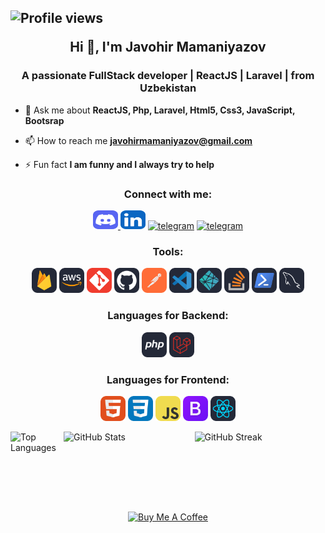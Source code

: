 <div align="center">
   <h2><p align="start">
    <img src="https://komarev.com/ghpvc/?username=javohirmamaniyazov&label=Profile%20views&color=0e75b6&style=flat" alt="Profile views">
</p>Hi 👋, I'm Javohir Mamaniyazov</h1>
    <h3>A passionate FullStack developer | ReactJS | Laravel | from Uzbekistan</h3>
</div>

- 💬 Ask me about **ReactJS, Php, Laravel, Html5, Css3, JavaScript, Bootsrap**

- 📫 How to reach me **javohirmamaniyazov@gmail.com**

- ⚡ Fun fact **I am funny and I always try to help**



<div align="center">
    <h3>Connect with me:</h3>
    <a href="https://discord.gg/javohir#2653" target="_blank" rel="noopener noreferrer">
        <img src="https://github.com/tandpfun/skill-icons/blob/main/icons/Discord.svg" alt="Discord"                     height="30" width="40">
    </a>
   <a href="https://linkedin.com/in/https://www.linkedin.com/in/javohir-mamaniyazov-a12669269/" target="_blank" rel="noopener noreferrer">
      <img src="https://github.com/tandpfun/skill-icons/blob/main/icons/LinkedIn.svg" alt="linkedn"                height="30" width="40" /></a>
   <a href="https://web.telegram.org/k/#@Javohir1706" target="_blank" rel="noopener noreferrer">
      <img src="https://upload.wikimedia.org/wikipedia/commons/thumb/8/83/Telegram_2019_Logo.svg/800px-Telegram_2019_Logo.svg.png" alt="telegram" height="30"               width="30" /></a>
   <a href="mailto: javohirmamaniyazov@gmail.com" target="_blank" rel="noopener noreferrer">
      <img src="https://cdn4.iconfinder.com/data/icons/social-media-logos-6/512/112-gmail_email_mail-512.png" alt="telegram" height="30" width="30" /></a>
</div>

<h3 align="center">Tools:</h3>
<p align="center">
    <img src="https://github.com/tandpfun/skill-icons/blob/main/icons/Firebase-Dark.svg" alt="Firebase" height="40" width="40">
   <img src="https://github.com/tandpfun/skill-icons/blob/main/icons/AWS-Dark.svg" alt="AWS Amplify" height="40" width="40">
    <img src="https://github.com/tandpfun/skill-icons/blob/main/icons/Git.svg" alt="Git" height="40" width="40">
    <img src="https://github.com/tandpfun/skill-icons/blob/main/icons/Github-Dark.svg" alt="Git" height="40" width="40">
    <img src="https://github.com/tandpfun/skill-icons/blob/main/icons/Postman.svg" alt="Git" height="40" width="40">
    <img src="https://github.com/tandpfun/skill-icons/blob/main/icons/VSCode-Dark.svg" alt="Git" height="40" width="40">
    <img src="https://github.com/tandpfun/skill-icons/blob/main/icons/Netlify-Dark.svg" alt="Git" height="40" width="40">
    <img src="https://github.com/tandpfun/skill-icons/blob/main/icons/StackOverflow-Dark.svg" alt="Git" height="40" width="40">
    <img src="https://github.com/tandpfun/skill-icons/blob/main/icons/Powershell-Dark.svg" alt="Git" height="40" width="40">
    <img src="https://github.com/tandpfun/skill-icons/blob/main/icons/MySQL-Dark.svg" alt="MySQL" height="40" width="40">
   
</p>
<h3 align="center">Languages for Backend:</h3>
<p align="center">
   <img src="https://github.com/tandpfun/skill-icons/blob/main/icons/PHP-Dark.svg" alt="PHP" height="40" width="40">
   <img src="https://github.com/tandpfun/skill-icons/blob/main/icons/Laravel-Dark.svg" alt="Laravel" height="40" width="40">
</p>

<h3 align="center">Languages for Frontend:</h3>
<p align="center">
   <img src="https://github.com/tandpfun/skill-icons/blob/main/icons/HTML.svg" alt="HTML5" height="40" width="40">
   <img src="https://github.com/tandpfun/skill-icons/blob/main/icons/CSS.svg" alt="CSS3" height="40" width="40">
   <img src="https://github.com/tandpfun/skill-icons/blob/main/icons/JavaScript.svg" alt="JavaScript" height="40" width="40">
   <img src="https://github.com/tandpfun/skill-icons/blob/main/icons/Bootstrap.svg" alt="Bootstrap" height="40" width="40">
   <img src="https://github.com/tandpfun/skill-icons/blob/main/icons/React-Dark.svg" alt="React" height="40" width="40">
</p>

<div align="start" style="display: flex;">
    <img src="https://github-readme-stats.vercel.app/api/top-langs?username=javohirmamaniyazov&show_icons=true&locale=en&layout=compact" alt="Top Languages" style="max-width:260px; height: 123px; margin: 0;">
    <img src="https://github-readme-stats.vercel.app/api?username=javohirmamaniyazov&show_icons=true&locale=en" alt="GitHub Stats" style="width: 290px; height:125px; margin: 0; " > 
    <img src="https://github-readme-streak-stats.herokuapp.com/?user=javohirmamaniyazov" alt="GitHub Streak" style="width: 290px; height: 128px; margin: 0; ">
</div>

<div align="center">
    <a href="https://www.buymeacoffee.com/javakhirdev" target="_blank">
        <img src="https://cdn.buymeacoffee.com/buttons/v2/default-yellow.png" alt="Buy Me A Coffee" height="50" width="210">
    </a>
</div>
